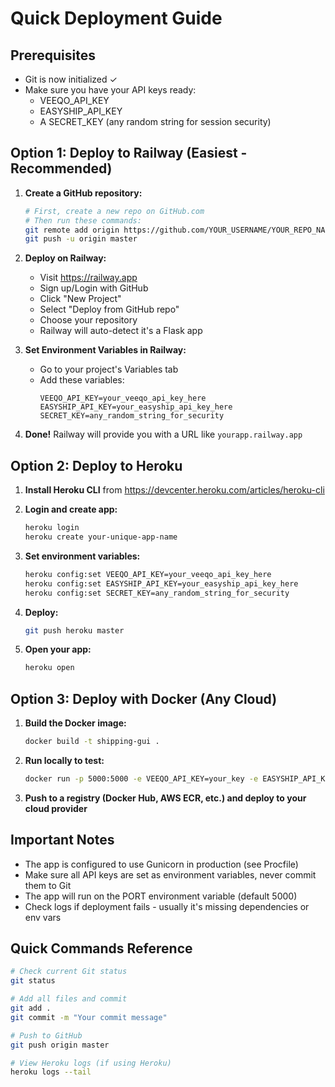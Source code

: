 # Quick Deployment Guide

## Prerequisites
- Git is now initialized ✓
- Make sure you have your API keys ready:
  - VEEQO_API_KEY
  - EASYSHIP_API_KEY
  - A SECRET_KEY (any random string for session security)

## Option 1: Deploy to Railway (Easiest - Recommended)

1. **Create a GitHub repository:**
   ```bash
   # First, create a new repo on GitHub.com
   # Then run these commands:
   git remote add origin https://github.com/YOUR_USERNAME/YOUR_REPO_NAME.git
   git push -u origin master
   ```

2. **Deploy on Railway:**
   - Visit https://railway.app
   - Sign up/Login with GitHub
   - Click "New Project"
   - Select "Deploy from GitHub repo"
   - Choose your repository
   - Railway will auto-detect it's a Flask app

3. **Set Environment Variables in Railway:**
   - Go to your project's Variables tab
   - Add these variables:
     ```
     VEEQO_API_KEY=your_veeqo_api_key_here
     EASYSHIP_API_KEY=your_easyship_api_key_here
     SECRET_KEY=any_random_string_for_security
     ```

4. **Done!** Railway will provide you with a URL like `yourapp.railway.app`

## Option 2: Deploy to Heroku

1. **Install Heroku CLI** from https://devcenter.heroku.com/articles/heroku-cli

2. **Login and create app:**
   ```bash
   heroku login
   heroku create your-unique-app-name
   ```

3. **Set environment variables:**
   ```bash
   heroku config:set VEEQO_API_KEY=your_veeqo_api_key_here
   heroku config:set EASYSHIP_API_KEY=your_easyship_api_key_here
   heroku config:set SECRET_KEY=any_random_string_for_security
   ```

4. **Deploy:**
   ```bash
   git push heroku master
   ```

5. **Open your app:**
   ```bash
   heroku open
   ```

## Option 3: Deploy with Docker (Any Cloud)

1. **Build the Docker image:**
   ```bash
   docker build -t shipping-gui .
   ```

2. **Run locally to test:**
   ```bash
   docker run -p 5000:5000 -e VEEQO_API_KEY=your_key -e EASYSHIP_API_KEY=your_key -e SECRET_KEY=secret shipping-gui
   ```

3. **Push to a registry (Docker Hub, AWS ECR, etc.) and deploy to your cloud provider**

## Important Notes

- The app is configured to use Gunicorn in production (see Procfile)
- Make sure all API keys are set as environment variables, never commit them to Git
- The app will run on the PORT environment variable (default 5000)
- Check logs if deployment fails - usually it's missing dependencies or env vars

## Quick Commands Reference

```bash
# Check current Git status
git status

# Add all files and commit
git add .
git commit -m "Your commit message"

# Push to GitHub
git push origin master

# View Heroku logs (if using Heroku)
heroku logs --tail
```

